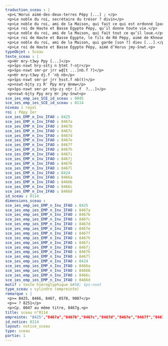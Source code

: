 ```yaml
---
traduction_sceau : |
 <p>L'Horus aimé-des-deux-terres Pépy [...] ; </p>
 <p>Le noble du roi, secrétaire du trésor ? divin</p>
 <p>Le noble du roi, ami de la Maison, qui fait ce qui est ordonné [par son maître ?...]</p>
 <p>Le roi de Haute et Basse Égypte Pépy, qu’il donne toute vie.</p>
 <p>Le noble du roi, ami de la Maison, qui fait tout ce qu’il loue.</p>
 <p>Le roi de Haute et Basse Égypte, le fils de Rê Pépy, aimé de Khnoum.</p>
 <p>Le noble du roi, ami de la Maison, qui garde [son ?] dieu [...].</p>
 <p>Le roi de Haute et Basse Égypte Pépy, aimé d’Horus jmy-šnwt.<p>
typeObjet : Sceau
texte_sceau : |
 <p>Ḥr mry-t3wy Ppy [...]</p>
 <p>šps-nswt ḥry-sštȝ n ḫtmt ?-nṯr</p>
 <p>šps-nswt smr-pr jrr wḏ[t ...]nb.f ?]</p>
 <p>Ḥr mry-t3wy dj.f ʿnḫ nb</p>
 <p>šps-nswt smr-pr jrr ḥsst.f nb(t)</p>
 <p>nswt-bjty zȝ Rʿ Ppy mry H̱nmw</p>
 <p>šps-nswt smr-pr stp-zȝ nṯr [.f  ?...]</p>
 <p>nswt-bjty Ppy mry Ḥr jmy-šnwt<p>
sce_ies_emp_ies_SCE_id_sceau : 0045
sce_ies_emp_ies_SCE_id_sceau : 0114
niveau : royal
roi : Pépy Ier
sce_ies_EMP_n_Inv_IFAO : 8425
sce_ies_EMP_n_Inv_IFAO : 8467a
sce_ies_EMP_n_Inv_IFAO : 8467b
sce_ies_EMP_n_Inv_IFAO : 8467c
sce_ies_EMP_n_Inv_IFAO : 8467d
sce_ies_EMP_n_Inv_IFAO : 8467e
sce_ies_EMP_n_Inv_IFAO : 8467f
sce_ies_EMP_n_Inv_IFAO : 8467h
sce_ies_EMP_n_Inv_IFAO : 8467i
sce_ies_EMP_n_Inv_IFAO : 8467j
sce_ies_EMP_n_Inv_IFAO : 8467k
sce_ies_EMP_n_Inv_IFAO : 8467l
sce_ies_EMP_n_Inv_IFAO : 8424
sce_ies_EMP_n_Inv_IFAO : 8466a
sce_ies_EMP_n_Inv_IFAO : 8466b
sce_ies_EMP_n_Inv_IFAO : 8466c
sce_ies_EMP_n_Inv_IFAO : 8466d
id_sceau : 0114
dimensions_sceau : 
sce_ies_emp_ies_EMP_n_Inv_IFAO : 8425
sce_ies_emp_ies_EMP_n_Inv_IFAO : 8467a
sce_ies_emp_ies_EMP_n_Inv_IFAO : 8467b
sce_ies_emp_ies_EMP_n_Inv_IFAO : 8467c
sce_ies_emp_ies_EMP_n_Inv_IFAO : 8467d
sce_ies_emp_ies_EMP_n_Inv_IFAO : 8467e
sce_ies_emp_ies_EMP_n_Inv_IFAO : 8467f
sce_ies_emp_ies_EMP_n_Inv_IFAO : 8467h
sce_ies_emp_ies_EMP_n_Inv_IFAO : 8467i
sce_ies_emp_ies_EMP_n_Inv_IFAO : 8467j
sce_ies_emp_ies_EMP_n_Inv_IFAO : 8467k
sce_ies_emp_ies_EMP_n_Inv_IFAO : 8467l
sce_ies_emp_ies_EMP_n_Inv_IFAO : 8424
sce_ies_emp_ies_EMP_n_Inv_IFAO : 8466a
sce_ies_emp_ies_EMP_n_Inv_IFAO : 8466b
sce_ies_emp_ies_EMP_n_Inv_IFAO : 8466c
sce_ies_emp_ies_EMP_n_Inv_IFAO : 8466d
motif : texte hiéroglyphique &#58; šps-nswt
type_sceau : cylindre (empreinte)
remarque : |
 <p>= 8425, 8466, 8467, 8578, 9087</p>
 <p>= ? 8251</p>
 <p>Cp. 0047 au même titre, 8467g.<p>
title: sceau n°0114
empreinte: "8425","8467a","8467b","8467c","8467d","8467e","8467f","8467h","8467i","8467j","8467k","8467l","8424","8466a","8466b","8466c","8466d"
id_notice: 0114
layout: notice_sceau
type: sceau
partie: 1
---
```

